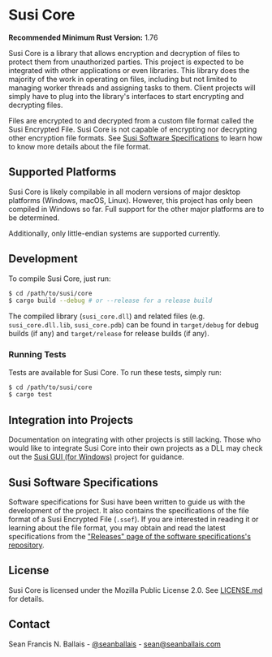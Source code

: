# Susi Core

**Recommended Minimum Rust Version:** 1.76

Susi Core is a library that allows encryption and decryption of files to protect them from unauthorized parties. This project is expected to be integrated with other applications or even libraries. This library does the majority of the work in operating on files, including but not limited to managing worker threads and assigning tasks to them. Client projects will simply have to plug into the library's interfaces to start encrypting and decrypting files.

Files are encrypted to and decrypted from a custom file format called the Susi Encrypted File. Susi Core is not capable of encrypting nor decrypting other encryption file formats. See [Susi Software Specifications](#susi-software-specifications) to learn how to know more details about the file format.

## Supported Platforms
Susi Core is likely compilable in all modern versions of major desktop platforms (Windows, macOS, Linux). However, this project has only been compiled in Windows so far. Full support for the other major platforms are to be determined.

Additionally, only little-endian systems are supported currently.

## Development
To compile Susi Core, just run:

```bash
$ cd /path/to/susi/core
$ cargo build --debug # or --release for a release build
```

The compiled library (`susi_core.dll`) and related files (e.g. `susi_core.dll.lib`, `susi_core.pdb`) can be found in `target/debug` for debug builds (if any) and `target/release` for release builds (if any).

### Running Tests
Tests are available for Susi Core. To run these tests, simply run:

```bash
$ cd /path/to/susi/core
$ cargo test
```

## Integration into Projects
Documentation on integrating with other projects is still lacking. Those who would like to integrate Susi Core into their own projects as a DLL may check out the [Susi GUI (for Windows)](https://github.com/seanballais/susi-gui-windows) project for guidance.

## Susi Software Specifications
Software specifications for Susi have been written to guide us with the development of the project. It also contains the specifications of the file format of a Susi Encrypted File (`.ssef`). If you are interested in reading it or learning about the file format, you may obtain and read the latest specifications from the ["Releases" page of the software specifications's repository](https://github.com/seanballais/susi-software-specs/releases).

## License
Susi Core is licensed under the Mozilla Public License 2.0. See [LICENSE.md](/LICENSE.md) for details.

## Contact
Sean Francis N. Ballais - [@seanballais](https://twitter.com/seanballais) - [sean@seanballais.com](mailto:sean@seanballais.com)
